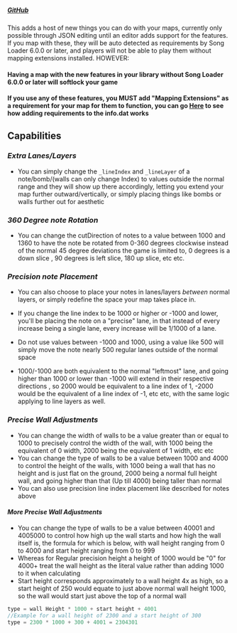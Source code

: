 ##### [GitHub](https://github.com/Kylemc1413/MappingExtensions)
This adds a host of new things you can do with your maps, currently only possible through JSON editing until an editor adds support for the features. If you map with these, they will be auto detected as requirements by Song Loader 6.0.0 or later, and players will not be able to play them without mapping extensions installed. HOWEVER:

#### Having a map with the new features in your library without Song Loader 6.0.0 or later will softlock your game

#### If you use any of these features, you MUST add "Mapping Extensions" as a requirement for your map for them to function, you can go [Here](https://github.com/Kylemc1413/SongCore/blob/master/README.md) to see how adding requirements to the info.dat works
## Capabilities
### _Extra Lanes/Layers_
- You can simply change the `_lineIndex`  and `_lineLayer` of a note/bomb/(walls can only change Index) to values outside the normal range and they will show up there accordingly, letting you extend your map further outward/vertically, or simply placing things like bombs or walls further out for aesthetic

### _360 Degree note Rotation_
- You can change the cutDirection of notes to a value between 1000 and 1360 to have the note be rotated from 0-360 degrees clockwise instead of the normal 45 degree deviations the game is limited to, 0 degrees is a down slice , 90 degrees is left slice, 180 up slice,  etc etc.

### _Precision note Placement_
- You can also choose to place your notes in lanes/layers *between* normal layers, or simply redefine the space your map takes place in.

- If you change the line index to be 1000 or higher or -1000 and lower, you'll be placing the note on a "precise" lane, in that instead of every increase being a single lane, every increase will be 1/1000 of a lane.

- Do not use values between -1000 and 1000, using a value like 500 will simply move the note nearly 500 regular lanes outside of the normal space

- 1000/-1000 are both equivalent to the normal "leftmost" lane, and going higher than 1000 or lower than -1000 will extend in their respective directions , so 2000 would be equivalent to a line index of 1, -2000 would be the equivalent of a line index of -1, etc etc, with the same logic applying to line layers as well. 

### _Precise Wall Adjustments_
- You can change the width of walls to be a value greater than or equal to 1000 to precisely control the width of the wall, with 1000 being the equivalent of 0 width, 2000 being the equivalent of 1 width, etc etc
- You can change the type of walls to be a value between 1000 and 4000 to control the height of the walls, with 1000 being a wall that has no height and is just flat on the ground, 2000 being a normal full height wall, and going higher than that (Up till 4000) being taller than normal
- You can also use precision line index placement like described for notes above
#### _More Precise Wall Adjustments_
- You can change the type of walls to be a value between 40001 and 4005000 to control how high up the wall starts and how high the wall itself is, the formula for which is below, with wall height ranging from 0 to 4000 and start height ranging from 0 to 999
- Whereas for Regular precision height a height of 1000 would be "0" for 4000+ treat the wall height as the literal value rather than adding 1000 to it when calculating
- Start height corresponds approximately to a wall height 4x as high, so a start height of 250 would equate to just above normal wall height 1000, so the wall would start just above the top of a normal wall
```cs
type = wall Height * 1000 + start height + 4001
//Example for a wall height of 2300 and a start height of 300
type = 2300 * 1000 + 300 + 4001 = 2304301
```
